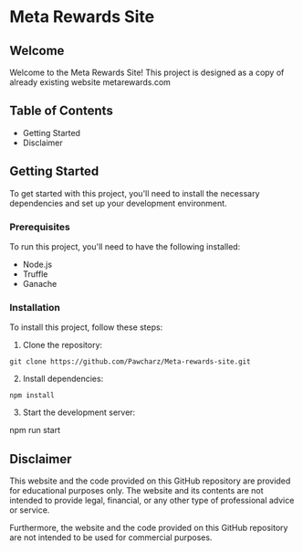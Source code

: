 # Meta Rewards Site

## Welcome

Welcome to the Meta Rewards Site! This project is designed as a copy of already existing website metarewards.com

## Table of Contents

- Getting Started
- Disclaimer

## Getting Started

To get started with this project, you'll need to install the necessary dependencies and set up your development environment.

### Prerequisites

To run this project, you'll need to have the following installed:

- Node.js
- Truffle
- Ganache

### Installation

To install this project, follow these steps:

1. Clone the repository:

`git clone https://github.com/Pawcharz/Meta-rewards-site.git`

2. Install dependencies:

`npm install`

3. Start the development server:

npm run start

## Disclaimer

This website and the code provided on this GitHub repository are provided for educational purposes only. The website and its contents are not intended to provide legal, financial, or any other type of professional advice or service.

Furthermore, the website and the code provided on this GitHub repository are not intended to be used for commercial purposes.
